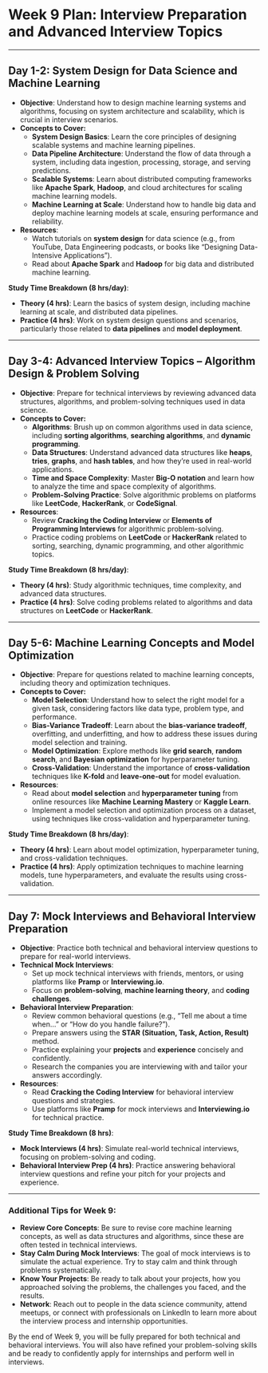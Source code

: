 # Week 9 Plan: Interview Preparation and Advanced Interview Topics

---

## **Day 1-2: System Design for Data Science and Machine Learning**
- **Objective**: Understand how to design machine learning systems and algorithms, focusing on system architecture and scalability, which is crucial in interview scenarios.
- **Concepts to Cover:**
  - **System Design Basics**: Learn the core principles of designing scalable systems and machine learning pipelines.
  - **Data Pipeline Architecture**: Understand the flow of data through a system, including data ingestion, processing, storage, and serving predictions.
  - **Scalable Systems**: Learn about distributed computing frameworks like **Apache Spark**, **Hadoop**, and cloud architectures for scaling machine learning models.
  - **Machine Learning at Scale**: Understand how to handle big data and deploy machine learning models at scale, ensuring performance and reliability.
- **Resources**:
  - Watch tutorials on **system design** for data science (e.g., from YouTube, Data Engineering podcasts, or books like “Designing Data-Intensive Applications”).
  - Read about **Apache Spark** and **Hadoop** for big data and distributed machine learning.

**Study Time Breakdown (8 hrs/day)**:
- **Theory (4 hrs)**: Learn the basics of system design, including machine learning at scale, and distributed data pipelines.
- **Practice (4 hrs)**: Work on system design questions and scenarios, particularly those related to **data pipelines** and **model deployment**.

---

## **Day 3-4: Advanced Interview Topics – Algorithm Design & Problem Solving**
- **Objective**: Prepare for technical interviews by reviewing advanced data structures, algorithms, and problem-solving techniques used in data science.
- **Concepts to Cover:**
  - **Algorithms**: Brush up on common algorithms used in data science, including **sorting algorithms**, **searching algorithms**, and **dynamic programming**.
  - **Data Structures**: Understand advanced data structures like **heaps**, **tries**, **graphs**, and **hash tables**, and how they’re used in real-world applications.
  - **Time and Space Complexity**: Master **Big-O notation** and learn how to analyze the time and space complexity of algorithms.
  - **Problem-Solving Practice**: Solve algorithmic problems on platforms like **LeetCode**, **HackerRank**, or **CodeSignal**.
- **Resources**:
  - Review **Cracking the Coding Interview** or **Elements of Programming Interviews** for algorithmic problem-solving.
  - Practice coding problems on **LeetCode** or **HackerRank** related to sorting, searching, dynamic programming, and other algorithmic topics.

**Study Time Breakdown (8 hrs/day)**:
- **Theory (4 hrs)**: Study algorithmic techniques, time complexity, and advanced data structures.
- **Practice (4 hrs)**: Solve coding problems related to algorithms and data structures on **LeetCode** or **HackerRank**.

---

## **Day 5-6: Machine Learning Concepts and Model Optimization**
- **Objective**: Prepare for questions related to machine learning concepts, including theory and optimization techniques.
- **Concepts to Cover:**
  - **Model Selection**: Understand how to select the right model for a given task, considering factors like data type, problem type, and performance.
  - **Bias-Variance Tradeoff**: Learn about the **bias-variance tradeoff**, overfitting, and underfitting, and how to address these issues during model selection and training.
  - **Model Optimization**: Explore methods like **grid search**, **random search**, and **Bayesian optimization** for hyperparameter tuning.
  - **Cross-Validation**: Understand the importance of **cross-validation** techniques like **K-fold** and **leave-one-out** for model evaluation.
- **Resources**:
  - Read about **model selection** and **hyperparameter tuning** from online resources like **Machine Learning Mastery** or **Kaggle Learn**.
  - Implement a model selection and optimization process on a dataset, using techniques like cross-validation and hyperparameter tuning.

**Study Time Breakdown (8 hrs/day)**:
- **Theory (4 hrs)**: Learn about model optimization, hyperparameter tuning, and cross-validation techniques.
- **Practice (4 hrs)**: Apply optimization techniques to machine learning models, tune hyperparameters, and evaluate the results using cross-validation.

---

## **Day 7: Mock Interviews and Behavioral Interview Preparation**
- **Objective**: Practice both technical and behavioral interview questions to prepare for real-world interviews.
- **Technical Mock Interviews**: 
  - Set up mock technical interviews with friends, mentors, or using platforms like **Pramp** or **Interviewing.io**. 
  - Focus on **problem-solving**, **machine learning theory**, and **coding challenges**.
- **Behavioral Interview Preparation**:
  - Review common behavioral questions (e.g., “Tell me about a time when…” or “How do you handle failure?”).
  - Prepare answers using the **STAR (Situation, Task, Action, Result)** method.
  - Practice explaining your **projects** and **experience** concisely and confidently.
  - Research the companies you are interviewing with and tailor your answers accordingly.
- **Resources**:
  - Read **Cracking the Coding Interview** for behavioral interview questions and strategies.
  - Use platforms like **Pramp** for mock interviews and **Interviewing.io** for technical practice.

**Study Time Breakdown (8 hrs)**:
- **Mock Interviews (4 hrs)**: Simulate real-world technical interviews, focusing on problem-solving and coding.
- **Behavioral Interview Prep (4 hrs)**: Practice answering behavioral interview questions and refine your pitch for your projects and experience.

---

### **Additional Tips for Week 9**:
- **Review Core Concepts**: Be sure to revise core machine learning concepts, as well as data structures and algorithms, since these are often tested in technical interviews.
- **Stay Calm During Mock Interviews**: The goal of mock interviews is to simulate the actual experience. Try to stay calm and think through problems systematically.
- **Know Your Projects**: Be ready to talk about your projects, how you approached solving the problems, the challenges you faced, and the results.
- **Network**: Reach out to people in the data science community, attend meetups, or connect with professionals on LinkedIn to learn more about the interview process and internship opportunities.

By the end of Week 9, you will be fully prepared for both technical and behavioral interviews. You will also have refined your problem-solving skills and be ready to confidently apply for internships and perform well in interviews.
